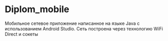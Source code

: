 # Diplom_mobile

Мобильное сетевое приложение написанное на языке Java с использованием Android Studio. Сеть построена через технологию WiFi Direct и сокеты

